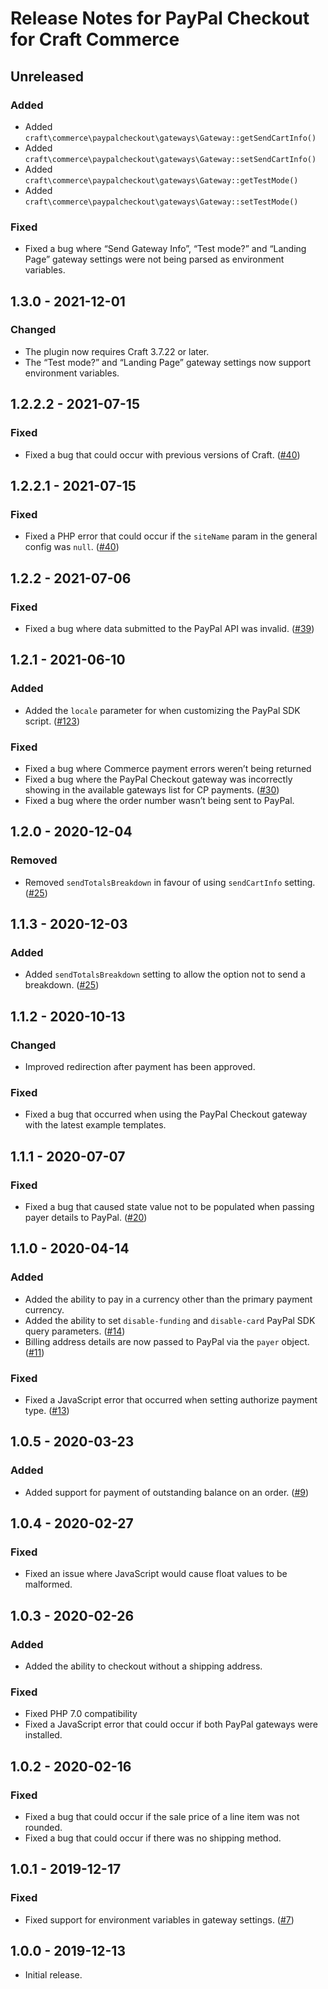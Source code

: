 # Release Notes for PayPal Checkout for Craft Commerce

## Unreleased

### Added
- Added `craft\commerce\paypalcheckout\gateways\Gateway::getSendCartInfo()`
- Added `craft\commerce\paypalcheckout\gateways\Gateway::setSendCartInfo()`
- Added `craft\commerce\paypalcheckout\gateways\Gateway::getTestMode()`
- Added `craft\commerce\paypalcheckout\gateways\Gateway::setTestMode()`

### Fixed
- Fixed a bug where “Send Gateway Info”, “Test mode?” and “Landing Page” gateway settings were not being parsed as environment variables.

## 1.3.0 - 2021-12-01

### Changed
- The plugin now requires Craft 3.7.22 or later.
- The “Test mode?” and “Landing Page” gateway settings now support environment variables.

## 1.2.2.2 - 2021-07-15

### Fixed
- Fixed a bug that could occur with previous versions of Craft. ([#40](https://github.com/craftcms/commerce-paypal-checkout/issues/40))

## 1.2.2.1 - 2021-07-15

### Fixed
- Fixed a PHP error that could occur if the `siteName` param in the general config was `null`. ([#40](https://github.com/craftcms/commerce-paypal-checkout/issues/40))

## 1.2.2 - 2021-07-06

### Fixed
- Fixed a bug where data submitted to the PayPal API was invalid. ([#39](https://github.com/craftcms/commerce-paypal-checkout/issues/39))

## 1.2.1 - 2021-06-10

### Added
- Added the `locale` parameter for when customizing the PayPal SDK script. ([#123](https://github.com/craftcms/commerce-paypal-checkout/pull/35))

### Fixed
- Fixed a bug where Commerce payment errors weren’t being returned
- Fixed a bug where the PayPal Checkout gateway was incorrectly showing in the available gateways list for CP payments. ([#30](https://github.com/craftcms/commerce-paypal-checkout/issues/30))
- Fixed a bug where the order number wasn’t being sent to PayPal.

## 1.2.0 - 2020-12-04

### Removed
- Removed `sendTotalsBreakdown` in favour of using `sendCartInfo` setting. ([#25](https://github.com/craftcms/commerce-paypal-checkout/issues/25))

## 1.1.3 - 2020-12-03

### Added
- Added `sendTotalsBreakdown` setting to allow the option not to send a breakdown. ([#25](https://github.com/craftcms/commerce-paypal-checkout/issues/25))

## 1.1.2 - 2020-10-13

### Changed
- Improved redirection after payment has been approved.

### Fixed
- Fixed a bug that occurred when using the PayPal Checkout gateway with the latest example templates.

## 1.1.1 - 2020-07-07

### Fixed
- Fixed a bug that caused state value not to be populated when passing payer details to PayPal. ([#20](https://github.com/craftcms/commerce-paypal-checkout/issues/20))

## 1.1.0 - 2020-04-14

### Added
- Added the ability to pay in a currency other than the primary payment currency.
- Added the ability to set `disable-funding` and `disable-card` PayPal SDK query parameters. ([#14](https://github.com/craftcms/commerce-paypal-checkout/issues/14))
- Billing address details are now passed to PayPal via the `payer` object. ([#11](https://github.com/craftcms/commerce-paypal-checkout/issues/11))

### Fixed
- Fixed a JavaScript error that occurred when setting authorize payment type. ([#13](https://github.com/craftcms/commerce-paypal-checkout/issues/13))

## 1.0.5 - 2020-03-23

### Added
- Added support for payment of outstanding balance on an order. ([#9](https://github.com/craftcms/commerce-paypal-checkout/issues/9))

## 1.0.4 - 2020-02-27

### Fixed
- Fixed an issue where JavaScript would cause float values to be malformed.

## 1.0.3 - 2020-02-26

### Added
- Added the ability to checkout without a shipping address.

### Fixed
- Fixed PHP 7.0 compatibility
- Fixed a JavaScript error that could occur if both PayPal gateways were installed.

## 1.0.2 - 2020-02-16

### Fixed
- Fixed a bug that could occur if the sale price of a line item was not rounded.
- Fixed a bug that could occur if there was no shipping method.

## 1.0.1 - 2019-12-17

### Fixed
- Fixed support for environment variables in gateway settings. ([#7](https://github.com/craftcms/commerce-paypal-checkout/issues/7))

## 1.0.0 - 2019-12-13

- Initial release.

